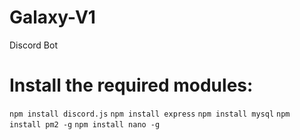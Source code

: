# Galaxy-V1
Discord Bot

# Install the required modules:
`npm install discord.js`
`npm install express`
`npm install mysql`
`npm install pm2 -g`
`npm install nano -g`
